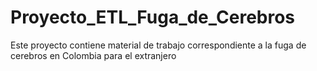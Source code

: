 # Proyecto_ETL_Fuga_de_Cerebros
Este proyecto contiene material de trabajo correspondiente a la fuga de cerebros en Colombia para el extranjero
